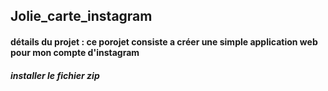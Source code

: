## Jolie_carte_instagram
#### détails du projet : ce porojet consiste a créer une simple application web pour mon compte d'instagram
##### installer le fichier zip
